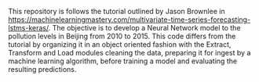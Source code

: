 This repository is follows the tutorial outlined by Jason Brownlee in https://machinelearningmastery.com/multivariate-time-series-forecasting-lstms-keras/. 
The objective is to develop a Neural Network model to the pollution levels in Beijing from 2010 to 2015. This code differs from the tutorial by organizing it in an object oriented fashion with the Extract, Transform and Load modules cleaning the data, preparing it for ingest by a machine learning algorithm, before training a model and evaluating the resulting predictions.  
